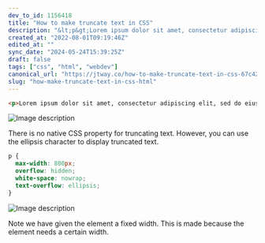 ```yaml
---
dev_to_id: 1156418
title: "How to make truncate text in CSS"
description: "&lt;p&gt;Lorem ipsum dolor sit amet, consectetur adipiscing elit, sed do eiusmod tempor incididunt..."
created_at: "2022-08-01T09:19:46Z"
edited_at: ""
sync_date: "2024-05-24T15:39:25Z"
draft: false
tags: ["css", "html", "webdev"]
canonical_url: "https://jtway.co/how-to-make-truncate-text-in-css-67c42e264680"
slug: "how-make-truncate-text-in-css-html"
---
```

```html
<p>Lorem ipsum dolor sit amet, consectetur adipiscing elit, sed do eiusmod tempor incididunt ut labore et dolore magna aliqua. Ut enim ad minim veniam, quis nostrud exercitation ullamco laboris nisi ut aliquip ex ea commodo consequat. Duis aute irure dolor in reprehenderit in voluptate velit esse cillum dolore eu fugiat nulla pariatur. Excepteur sint occaecat cupidatat non proident, sunt in culpa qui officia deserunt mollit anim id est laborum.</p>
```
![Image description](https://dev-to-uploads.s3.amazonaws.com/uploads/articles/f39ym2tu9nfjpyfqzlw6.png)

There is no native CSS property for truncating text. However, you can use the ellipsis character to display truncated text.
```css
p {
  max-width: 800px;
  overflow: hidden;
  white-space: nowrap;
  text-overflow: ellipsis;
}
```
![Image description](https://dev-to-uploads.s3.amazonaws.com/uploads/articles/9h9q84z0x7a8b1blwosz.png)

Note we have given the element a fixed width. This is made because the element needs a certain width. 